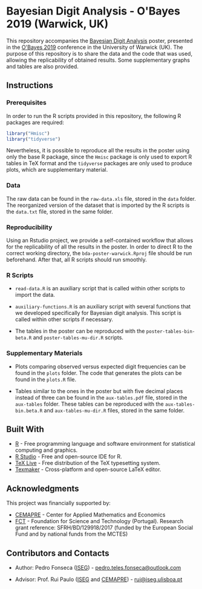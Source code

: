 # Bayesian Digit Analysis - O'Bayes 2019 (Warwick, UK)

This repository accompanies the [Bayesian Digit Analysis](https://github.com/pedro-teles-fonseca/bda-poster-warwick/blob/master/poster.pdf)  poster, presented in the [O'Bayes 2019](https://warwick.ac.uk/fac/sci/statistics/staff/academic-research/robert/0bayesconference/) conference in the University of Warwick (UK). The purpose of this repository is to share the data and the code that was used, allowing the replicability of obtained results. Some supplementary graphs and tables are also provided.  

## Instructions

### Prerequisites

In order to run the R scripts provided in this repository, the following R packages are required:

```r
library("Hmisc")
library("tidyverse") 
```
Nevertheless, it is possible to reproduce all the results in the poster using only the base R package, since the `Hmisc` package is only used to export R tables in TeX format and the `tidyverse` packages are only used to produce plots, which are supplementary material. 

### Data

The raw data can be found in the `raw-data.xls` file, stored in the `data` folder. The reorganized version of the dataset that is imported by the R scripts is the `data.txt` file, stored in the same folder. 

### Reproducibility

Using an Rstudio project, we provide a self-contained workflow that allows for the replicability of all the results in the poster. In order to direct R to the correct working directory, the `bda-poster-warwick.Rproj` file should be run beforehand. After that, all R scripts should run smoothly.

### R Scripts

* `read-data.R` is an auxiliary script that is called within other scripts to import the data. 

* `auxiliary-functions.R` is an auxiliary script with several functions that we developed specifically for Bayesian digit analysis. This script is called within other scripts if necessary. 

* The tables in the poster can be reproduced with the `poster-tables-bin-beta.R` and `poster-tables-mu-dir.R` scripts.

### Supplementary Materials

* Plots comparing observed versus expected digit frequencies can be found in the `plots` folder. The code that generates the plots can be found in the `plots.R` file.

* Tables similar to the ones in the poster but with five decimal places instead of three can be found in the `aux-tables.pdf` file, stored in the `aux-tables` folder. These tables can be reproduced with the `aux-tables-bin.beta.R` and `aux-tables-mu-dir.R` files, stored in the same folder.

## Built With

* [R](https://www.r-project.org) - Free programming language and software environment for statistical computing and graphics.
* [R Studio](https://www.rstudio.com) - Free and open-source IDE for R.
* [TeX Live](https://www.tug.org/texlive/) - Free distribution of the TeX typesetting system.
* [Texmaker](https://www.xm1math.net/texmaker/) - Cross-platform and open-source LaTeX editor.

## Acknowledgments

This project was financially supported by:

* [CEMAPRE](https://cemapre.iseg.ulisboa.pt) - Center for Applied Mathematics and Economics
* [FCT](https://www.fct.pt/index.phtml.en) - Foundation for Science and Technology (Portugal). Research grant reference: SFRH/BD/129918/2017 (funded by the European Social Fund and by national funds from the MCTES)

## Contributors and Contacts

* Author: Pedro Fonseca ([ISEG](https://www.iseg.ulisboa.pt/aquila/instituicao/ISEG/)) - pedro.teles.fonseca@outlook.com 

* Advisor: Prof. Rui Paulo ([ISEG](https://www.iseg.ulisboa.pt/aquila/instituicao/ISEG/) and [CEMAPRE](https://cemapre.iseg.ulisboa.pt)) - rui@iseg.ulisboa.pt









